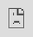 
## Week 2 Assignment: Student Store

Submitted by: Ashani Jewell

### Application Features

#### CORE FEATURES

- [x] The API should contain an endpoint that serves an array of all products in the store
- [x] A Store model should handle all data management logic for the API and be the interface for read/write operations to the JSON file.
- [x] The frontend should include a landing page that displays the products available for purchase.
- [x] Each product should have an individual page that shows the details of the product.

#### STRETCH FEATURES

- [ ] Deploy your website with Heroku & Surge. 
- [ ] An endpoint should exist for creating orders and saving them to a JSON file. Each order should contain the email of the person placing the order, the items associated with the order, and the quantity of each item purchased.
- [ ] There should be a `Sidebar` component that appears on every page and has two states - `open` and `closed`. When the sidebar is opened, it should display a shopping cart of all the products the user currently has in their cart. It should also calculate and display the total amount in dollars for the checked-out items. When it's closed, the sidebar should be much thinner and not display its internal content.
- [ ] A checkout form should be available that allows the user to enter their email and send their order to the API.
- [ ] Create an endpoint for fetching all orders in the database, and an endpoint for serving an individual order based on its id.
- [x] Create an endpoint that serves only a single product based on the product's id
- [ ] Build a page in the UI that displays the list of all past orders and lets the user click on any individual order to take them to a more detailed page of the transaction.
- [ ] Allow users to use an input to filter orders by the email of the person who placed the order.

### Walkthrough Video

<iframe 
src="https://www.loom.com/share/848419009f624547a601a308f266d89f" frameborder="0" 
webkitallowfullscreen mozallowfullscreen allowfullscreen 
style="position: absolute; top: 0; left: 0; width: 100%; height: 100%;">
</iframe>

**NOTE: AS THE URL INDEX CHANGE WHEN NAVIGATING THROUGH THE SITE**
ex: http://localhost:3000/store/1 (for the Rice Krispies page)

### Reflection

* Did the topics discussed in your labs prepare you to complete the assignment? Be specific, which features in your weekly assignment did you feel unprepared to complete?

For this week, the topics from the lab strongly correlated to this week's assignment. Starting from Monday, we were introduced to the backend(Express) which helped us better understand and build API's. When it came to Tuesday, we were provided with the skills to work on the frontend using React. To no surprise, on Wednesday we worked on being able to connect both parts so they can produce a website that is not only aesthetically pleasing but also functional. One feature, which was not mandatory, that I felt unprepared to do was the sidebar, which I will discuss in the future questions.    

* If you had more time, what would you have done differently? Would you have added additional features? Changed the way your project responded to a particular event, etc.
  
If I had more time, I would focus on the sidebar feature and I felt like I was very close to implementing it. This might have been a feature that was made in one of the labs, and I might not have gotten that far. I would have also tried to implement the search bar feature that was similar to the one we did last week (Flixster), so I would have a way to connect both week's task into one.

* Reflect on your project demo, what went well? Were there things that maybe didn't go as planned? Did you notice something that your peer did that you would like to try next time?

When doing the project demo, I think my overall presentation went well as I was able to show a website that met all the requirements and had a color scheme of my liking. I did think by the time we did demos, I would have had the sidebar working so that was a little disappointing but nonetheless it wasn't anything to stress about. One thing I noticed my peers did was deploy the website which I look forward to doing in the coming weeks!

### Open-source libraries used

- w3schools
- stackoverflow
- youtube
- github

### Shout out

Give a shout out to somebody from your cohort that especially helped you during your project. This can be a fellow peer, instructor, TA, mentor, etc.

I would like to give a shoutout to Henry and Rodgrigo again as they served as amazing resources during working hours and outside of them. I would also like to shout out my working group from Thursday, Leonel and Maritza as they made me feel understood in my frustrations and made an amazing space to ask questions. 